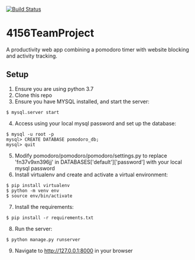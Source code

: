 [![Build Status](https://travis-ci.com/ki-cooley/4156TeamProject.svg?branch=main)](https://travis-ci.com/ki-cooley/4156TeamProject)

# 4156TeamProject
A productivity web app combining a pomodoro timer with website blocking and activity tracking.

## Setup
1. Ensure you are using python 3.7
2. Clone this repo
3. Ensure you have MYSQL installed, and start the server:
```
$ mysql.server start
```
4. Access using your local mysql password and set up the database:
```
$ mysql -u root -p
mysql> CREATE DATABASE pomodoro_db;
mysql> quit
```
5. Modify pomodoro/pomodoro/pomodoro/settings.py to replace 'fn37v9xn396jj' in DATABASES['default']['password'] with your local mysql password
6. Install virtualenv and create and activate a virtual environment:
```
$ pip install virtualenv
$ python -m venv env
$ source env/bin/activate
```
7. Install the requirements:
```
$ pip install -r requirements.txt
```
8. Run the server:
```
$ python manage.py runserver
```
9. Navigate to http://127.0.0.1:8000 in your browser
